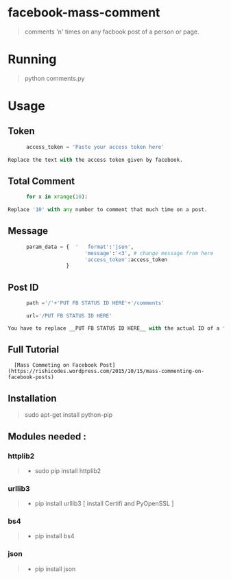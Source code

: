 # facebook-mass-comment

> comments 'n' times on any facbook post of a person or page.

# Running

> python comments.py

# Usage

## Token
```py
      access_token = 'Paste your access token here' 
      
Replace the text with the access token given by facebook.
```
## Total Comment
```py
      for x in xrange(10):
      
Replace '10' with any number to comment that much time on a post.
```
## Message
```py
      param_data = {  '   format':'json', 
                         'message':'<3', # change message from here
                         'access_token':access_token 
                   } 
```
## Post ID
```py
      path ='/'+'PUT FB STATUS ID HERE'+'/comments'
      
      url='/PUT FB STATUS ID HERE'

You have to replace __PUT FB STATUS ID HERE__ with the actual ID of a facebook post.
```
## Full Tutorial

      [Mass Commeting on Facebook Post](https://rishicodes.wordpress.com/2015/10/15/mass-commenting-on-facebook-posts)
      
## Installation

> sudo apt-get install python-pip

## Modules needed :

### httplib2
>   - sudo pip install httplib2

### urllib3
>   - pip install urllib3 [ install Certifi and PyOpenSSL ]

### bs4
>   - pip install bs4

### json
>   - pip install json


